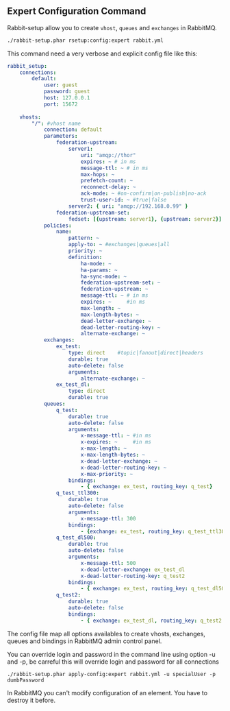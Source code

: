 Expert Configuration Command
----------------------------

Rabbit-setup allow you to create `vhost`, `queues` and `exchanges` in RabbitMQ.

```bash
./rabbit-setup.phar rsetup:config:expert rabbit.yml
```

This command need a very verbose and explicit config file like this:

```yaml
rabbit_setup:
    connections:
        default:
            user: guest
            password: guest
            host: 127.0.0.1
            port: 15672
            
    vhosts:
        "/": #vhost name
            connection: default
            parameters:
                federation-upstream:
                    server1: 
                        uri: "amqp://thor"
                        expires: ~ # in ms
                        message-ttl: ~ # in ms
                        max-hops: ~
                        prefetch-count: ~
                        reconnect-delay: ~
                        ack-mode: ~ #on-confirm|on-publish|no-ack
                        trust-user-id: ~ #true|false
                    server2: { uri: "amqp://192.168.0.99" }
                federation-upstream-set:
                    fedset: [{upstream: server1}, {upstream: server2}]
            policies:
                name:
                    pattern: ~
                    apply-to: ~ #exchanges|queues|all
                    priority: ~
                    definition:
                        ha-mode: ~
                        ha-params: ~
                        ha-sync-mode: ~
                        federation-upstream-set: ~
                        federation-upstream: ~
                        message-ttl: ~ # in ms
                        expires: ~     #in ms
                        max-length: ~
                        max-length-bytes: ~
                        dead-letter-exchange: ~
                        dead-letter-routing-key: ~
                        alternate-exchange: ~
            exchanges:
                ex_test:
                    type: direct    #topic|fanout|direct|headers
                    durable: true
                    auto-delete: false
                    arguments:
                        alternate-exchange: ~
                ex_test_dl:
                    type: direct
                    durable: true
            queues:
                q_test:
                    durable: true
                    auto-delete: false
                    arguments:
                        x-message-ttl: ~ #in ms
                        x-expires: ~     #in ms
                        x-max-length: ~
                        x-max-length-bytes: ~
                        x-dead-letter-exchange: ~
                        x-dead-letter-routing-key: ~
                        x-max-priority: ~
                    bindings:
                        - { exchange: ex_test, routing_key: q_test}
                q_test_ttl300:
                    durable: true
                    auto-delete: false
                    arguments:
                        x-message-ttl: 300
                    bindings:
                        - {exchange: ex_test, routing_key: q_test_ttl300 }
                q_test_dl500:
                    durable: true
                    auto-delete: false
                    arguments:
                        x-message-ttl: 500
                        x-dead-letter-exchange: ex_test_dl
                        x-dead-letter-routing-key: q_test2
                    bindings:
                        - { exchange: ex_test, routing_key: q_test_dl500 }
                q_test2:
                    durable: true
                    auto-delete: false
                    bindings:
                        - { exchange: ex_test_dl, routing_key: q_test2 }
```

The config file map all options availables to create vhosts, exchanges, queues and bindings in RabbitMQ admin control panel.

You can override login and password in the command line using option -u and -p, be carreful this will override login and password for all connections

    ./rabbit-setup.phar apply-config:expert rabbit.yml -u specialUser -p dumbPassword

In RabbitMQ you can't modify configuration of an element. You have to destroy it before. 
